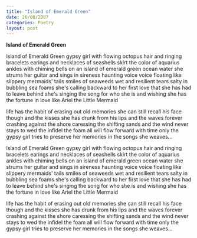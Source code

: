 ```yaml
---
title: "Island of Emerald Green"
date: 26/08/2007
categories: Poetry
layout: post
---
```


**Island of Emerald Green**

Island of Emerald Green
gypsy girl with flowing octopus hair
and ringing bracelets
earings and necklaces of seashells
skirt the color of aquarius
ankles with chiming bells
on an island of emerald green ocean water
she strums her guitar
and sings in sireness haunting voice
voice floating like slippery mermaids' tails
smiles of seaweeds wet and resilient
tears salty in bubbling sea foams
she's calling backward to her first love
that she has had to leave behind
she's singing the song for who she is
and wishing she has the fortune in love
like Ariel the Little Mermaid

life has the habit of erasing out
old memories
she can still recall his face though
and the kisses she has drunk from his lips
and the waves forever crashing
against the shore
caressing the shifting sands
and the wind never stays
to wed the infidel the foam
all will flow forward with time
only the gypsy girl
tries to preserve her memories
in the songs she weaves...

Island of Emerald Green
gypsy girl with flowing octopus hair
and ringing bracelets
earings and necklaces of seashells
skirt the color of aquarius
ankles with chiming bells
on an island of emerald green ocean water
she strums her guitar
and sings in sireness haunting voice
voice floating like slippery mermaids' tails
smiles of seaweeds wet and resilient
tears salty in bubbling sea foams
she's calling backward to her first love
that she has had to leave behind
she's singing the song for who she is
and wishing she has the fortune in love
like Ariel the Little Mermaid

life has the habit of erasing out
old memories
she can still recall his face though
and the kisses she has drunk from his lips
and the waves forever crashing
against the shore
caressing the shifting sands
and the wind never stays
to wed the infidel the foam
all will flow forward with time
only the gypsy girl
tries to preserve her memories
in the songs she weaves...
